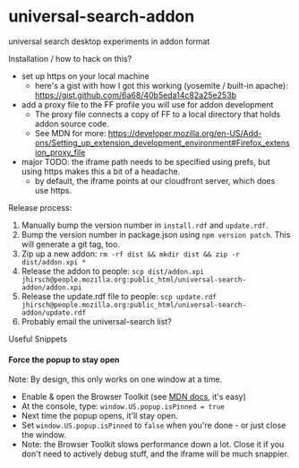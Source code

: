# universal-search-addon
universal search desktop experiments in addon format

Installation / how to hack on this?
- set up https on your local machine
  - here's a gist with how I got this working (yosemite / built-in apache): https://gist.github.com/6a68/40b5eda14c82a25e253b
- add a proxy file to the FF profile you will use for addon development
  - The proxy file connects a copy of FF to a local directory that holds addon source code.
  - See MDN for more: https://developer.mozilla.org/en-US/Add-ons/Setting_up_extension_development_environment#Firefox_extension_proxy_file
- major TODO: the iframe path needs to be specified using prefs, but using https makes this a bit of a headache.
  - by default, the iframe points at our cloudfront server, which does use https.

Release process:
  1. Manually bump the version number in `install.rdf` and `update.rdf`.
  1. Bump the version number in package.json using `npm version patch`. This will generate a git tag, too.
  1. Zip up a new addon: `rm -rf dist && mkdir dist && zip -r dist/addon.xpi *`
  1. Release the addon to people: `scp dist/addon.xpi jhirsch@people.mozilla.org:public_html/universal-search-addon/addon.xpi`
  1. Release the update.rdf file to people: `scp update.rdf jhirsch@people.mozilla.org:public_html/universal-search-addon/update.rdf`
  1. Probably email the universal-search list?

Useful Snippets

#### Force the popup to stay open
Note: By design, this only works on one window at a time.
  - Enable & open the Browser Toolkit (see [MDN docs](https://developer.mozilla.org/en-US/docs/Tools/Browser_Toolbox#Enabling_the_Browser_Toolbox), it's easy)
  - At the console, type: `window.US.popup.isPinned = true`
  - Next time the popup opens, it'll stay open.
  - Set `window.US.popup.isPinned` to `false` when you're done - or just close the window.
  - Note: the Browser Toolkit slows performance down a lot. Close it if you don't need to actively debug stuff, and the iframe will be much snappier.
